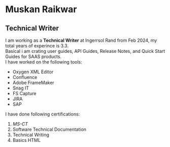 # Muskan Raikwar

## Technical Writer

I am working as a **Technical Writer** at Ingerrsol Rand from Feb 2024, my total years of experince is 3.3.  
Basical i am crating user guides, API Guides, Release Notes, and Quick Start Guides for SAAS products.  
I have worked on the following tools:  
+ Oxygen XML Editor
+ Confluence
+ Adobe FrameMaker
+ Snag IT
+ FS Capture
+ JIRA
+ SAP  

I have done following certifications:
1. *MS-CT*
2. Software Technical Documentation
2. Technical Writing
4. Basics HTML




